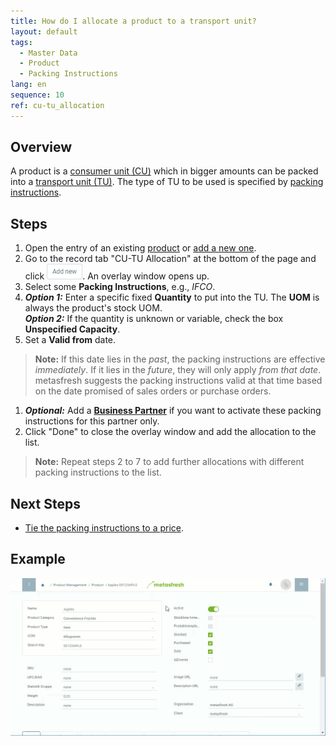 ```yaml
---
title: How do I allocate a product to a transport unit?
layout: default
tags:
  - Master Data
  - Product
  - Packing Instructions
lang: en
sequence: 10
ref: cu-tu_allocation
---
```


## Overview
A product is a [consumer unit (CU)](Handling_Unit_System) which in bigger amounts can be packed into a [transport unit (TU)](Handling_Unit_System). The type of TU to be used is specified by [packing instructions](Create_packing_instructions).

## Steps
1. Open the entry of an existing [product](Menu) or [add a new one](NewProduct).
1. Go to the record tab "CU-TU Allocation" at the bottom of the page and click ![](assets/Add_New_Button.png). An overlay window opens up.
1. Select some **Packing Instructions**, e.g., *IFCO*.
1. ***Option 1:*** Enter a specific fixed **Quantity** to put into the TU. The **UOM** is always the product's stock UOM.<br>
***Option 2:*** If the quantity is unknown or variable, check the box **Unspecified Capacity**.
1. Set a **Valid from** date.
 >**Note:** If this date lies in the *past*, the packing instructions are effective *immediately*. If it lies in the *future*, they will only apply *from that date*. metasfresh suggests the packing instructions valid at that time based on the date promised of sales orders or purchase orders.

1. ***Optional:*** Add a [**Business Partner**](New_Business_Partner) if you want to activate these packing instructions for this partner only.
1. Click "Done" to close the overlay window and add the allocation to the list.
 >**Note:** Repeat steps 2 to 7 to add further allocations with different packing instructions to the list.

## Next Steps
- [Tie the packing instructions to a price](Add_packing-instructions_to_price).

## Example
![](assets/CU-TU_Allocation.gif)
